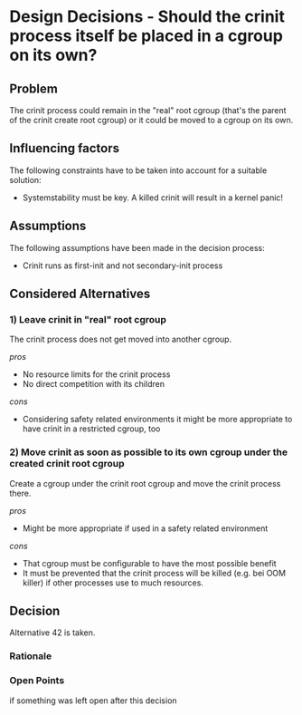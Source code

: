 # Design Decisions - Should the crinit process itself be placed in a cgroup on its own?

## Problem

The crinit process could remain in the "real" root cgroup (that's the parent of the crinit create root cgroup) or it could be moved to a cgroup on its own.

## Influencing factors

The following constraints have to be taken into account for a suitable solution:
* Systemstability must be key. A killed crinit will result in a kernel panic!



## Assumptions

The following assumptions have been made in the decision process:
* Crinit runs as first-init and not secondary-init process



## Considered Alternatives

### 1) Leave crinit in "real" root cgroup

The crinit process does not get moved into another cgroup.

*pros*
* No resource limits for the crinit process
* No direct competition with its children

*cons*
* Considering safety related environments it might be more appropriate to have crinit in a restricted cgroup, too

### 2) Move crinit as soon as possible to its own cgroup under the created crinit root cgroup

Create a cgroup under the crinit root cgroup and move the crinit process there.

*pros*
* Might be more appropriate if used in a safety related environment

*cons*
* That cgroup must be configurable to have the most possible benefit
* It must be prevented that the crinit process will be killed (e.g. bei OOM killer) if other processes use to much resources.


## Decision

Alternative 42 is taken.

### Rationale

### Open Points

if something was left open after this decision
